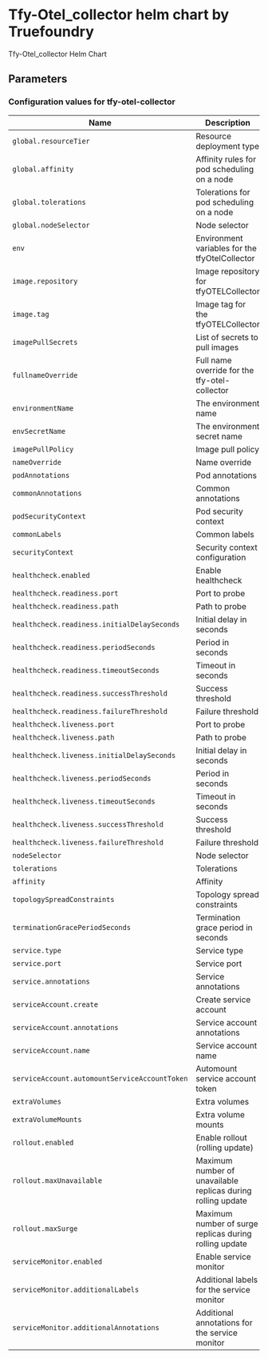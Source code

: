 # Tfy-Otel_collector helm chart by Truefoundry

Tfy-Otel_collector Helm Chart 

## Parameters

### Configuration values for tfy-otel-collector

| Name                                          | Description                                                  | Value                                                |
| --------------------------------------------- | ------------------------------------------------------------ | ---------------------------------------------------- |
| `global.resourceTier`                         | Resource deployment type                                     | `""`                                                 |
| `global.affinity`                             | Affinity rules for pod scheduling on a node                  | `{}`                                                 |
| `global.tolerations`                          | Tolerations for pod scheduling on a node                     | `[]`                                                 |
| `global.nodeSelector`                         | Node selector                                                | `{}`                                                 |
| `env`                                         | Environment variables for the tfyOtelCollector               | `{}`                                                 |
| `image.repository`                            | Image repository for tfyOTELCollector                        | `tfy.jfrog.io/tfy-private-images/tfy-otel-collector` |
| `image.tag`                                   | Image tag for the tfyOTELCollector                           | `3a11b850f2b4b7a6e9e6961f0cfae5e44be27e42`           |
| `imagePullSecrets`                            | List of secrets to pull images                               | `[]`                                                 |
| `fullnameOverride`                            | Full name override for the tfy-otel-collector                | `""`                                                 |
| `environmentName`                             | The environment name                                         | `default`                                            |
| `envSecretName`                               | The environment secret name                                  | `""`                                                 |
| `imagePullPolicy`                             | Image pull policy                                            | `IfNotPresent`                                       |
| `nameOverride`                                | Name override                                                | `""`                                                 |
| `podAnnotations`                              | Pod annotations                                              | `{}`                                                 |
| `commonAnnotations`                           | Common annotations                                           | `{}`                                                 |
| `podSecurityContext`                          | Pod security context                                         | `{}`                                                 |
| `commonLabels`                                | Common labels                                                | `{}`                                                 |
| `securityContext`                             | Security context configuration                               | `{}`                                                 |
| `healthcheck.enabled`                         | Enable healthcheck                                           | `true`                                               |
| `healthcheck.readiness.port`                  | Port to probe                                                | `3000`                                               |
| `healthcheck.readiness.path`                  | Path to probe                                                | `/health/status`                                     |
| `healthcheck.readiness.initialDelaySeconds`   | Initial delay in seconds                                     | `30`                                                 |
| `healthcheck.readiness.periodSeconds`         | Period in seconds                                            | `10`                                                 |
| `healthcheck.readiness.timeoutSeconds`        | Timeout in seconds                                           | `1`                                                  |
| `healthcheck.readiness.successThreshold`      | Success threshold                                            | `1`                                                  |
| `healthcheck.readiness.failureThreshold`      | Failure threshold                                            | `3`                                                  |
| `healthcheck.liveness.port`                   | Port to probe                                                | `3000`                                               |
| `healthcheck.liveness.path`                   | Path to probe                                                | `/health/status`                                     |
| `healthcheck.liveness.initialDelaySeconds`    | Initial delay in seconds                                     | `600`                                                |
| `healthcheck.liveness.periodSeconds`          | Period in seconds                                            | `10`                                                 |
| `healthcheck.liveness.timeoutSeconds`         | Timeout in seconds                                           | `1`                                                  |
| `healthcheck.liveness.successThreshold`       | Success threshold                                            | `1`                                                  |
| `healthcheck.liveness.failureThreshold`       | Failure threshold                                            | `3`                                                  |
| `nodeSelector`                                | Node selector                                                | `{}`                                                 |
| `tolerations`                                 | Tolerations                                                  | `{}`                                                 |
| `affinity`                                    | Affinity                                                     | `{}`                                                 |
| `topologySpreadConstraints`                   | Topology spread constraints                                  | `{}`                                                 |
| `terminationGracePeriodSeconds`               | Termination grace period in seconds                          | `120`                                                |
| `service.type`                                | Service type                                                 | `ClusterIP`                                          |
| `service.port`                                | Service port                                                 | `4318`                                               |
| `service.annotations`                         | Service annotations                                          | `{}`                                                 |
| `serviceAccount.create`                       | Create service account                                       | `true`                                               |
| `serviceAccount.annotations`                  | Service account annotations                                  | `{}`                                                 |
| `serviceAccount.name`                         | Service account name                                         | `""`                                                 |
| `serviceAccount.automountServiceAccountToken` | Automount service account token                              | `true`                                               |
| `extraVolumes`                                | Extra volumes                                                | `[]`                                                 |
| `extraVolumeMounts`                           | Extra volume mounts                                          | `[]`                                                 |
| `rollout.enabled`                             | Enable rollout (rolling update)                              | `true`                                               |
| `rollout.maxUnavailable`                      | Maximum number of unavailable replicas during rolling update | `1`                                                  |
| `rollout.maxSurge`                            | Maximum number of surge replicas during rolling update       | `50%`                                                |
| `serviceMonitor.enabled`                      | Enable service monitor                                       | `true`                                               |
| `serviceMonitor.additionalLabels`             | Additional labels for the service monitor                    | `{}`                                                 |
| `serviceMonitor.additionalAnnotations`        | Additional annotations for the service monitor               | `{}`                                                 |

